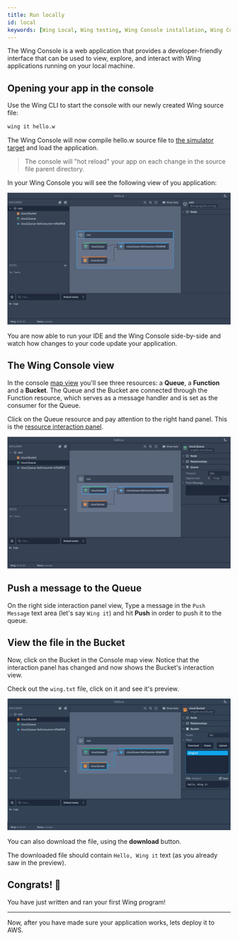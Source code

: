 ```yaml
---
title: Run locally
id: local
keywords: [Wing Local, Wing testing, Wing Console installation, Wing Console usage, Wing Console setup]
---
```


The Wing Console is a web application that provides a developer-friendly interface that can be used to view, explore, and interact with Wing applications running on your local machine.

## Opening your app in the console

Use the Wing CLI to start the console with our newly created Wing source file:

```sh
wing it hello.w
```

The Wing Console will now compile hello.w source file to [the simulator target](../concepts/simulator)
and load the application. 

> The console will "hot reload" your app on each change in the source file parent directory.

In your Wing Console you will see the following view of you application:

![Wing Console desktop application view](./console-app.png 'Wing Console')

You are now able to run your IDE and the Wing Console side-by-side and watch how changes to your code update your application.

## The Wing Console view

In the console [map view](../tools/wing-console#map-view) you'll see three resources: a **Queue**, a **Function** and a **Bucket**.
The Queue and the Bucket are connected through the Function resource, which serves as a message handler and is set as the consumer for the Queue.

Click on the Queue resource and pay attention to the right hand panel. This is the [resource interaction panel](../tools/wing-console#interact-with-your-wing-application).

![Queue resource view in Wing Console](./console-queue.png 'Queue resource')

## Push a message to the Queue

On the right side interaction panel view, Type a message in the `Push Message` text area (let's say `Wing it`) and hit **Push** in order to push it to the queue.

## View the file in the Bucket

Now, click on the Bucket in the Console map view. Notice that the interaction panel has changed and now shows the Bucket's interaction view.

Check out the `wing.txt` file, click on it and see it's preview.

![Bucket resource view in Wing Console](./console-bucket-1.png 'Bucket resource')

You can also download the file, using the **download** button.

The downloaded file should contain `Hello, Wing it` text (as you already saw in the preview).

## Congrats! :clap:

You have just written and ran your first Wing program!

---

Now, after you have made sure your application works, lets deploy it to AWS.

